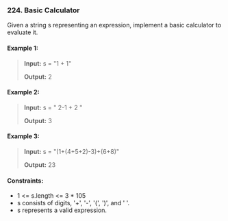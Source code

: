 ### 224. Basic Calculator

Given a string s representing an expression, implement a basic calculator to evaluate it.

 

#### Example 1:
>**Input:**  s = "1 + 1"
>
>**Output:** 2

#### Example 2:
>**Input:**  s = " 2-1 + 2 "
>
>**Output:** 3

#### Example 3:
>**Input:**  s = "(1+(4+5+2)-3)+(6+8)"
>
>**Output:** 23

 

#### Constraints:
 - 1 <= s.length <= 3 * 105
 - s consists of digits, '+', '-', '(', ')', and ' '.
 - s represents a valid expression.

